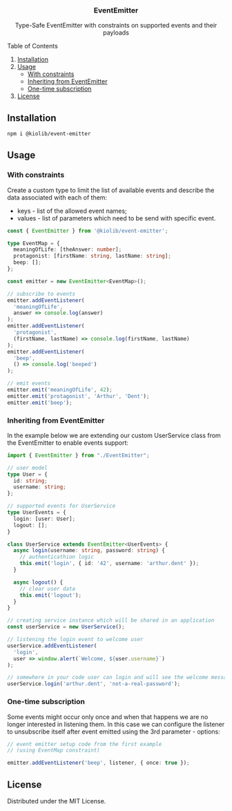 <div align="center">
  <h3 align="center">EventEmitter</h3>

  <p align="center">
    Type-Safe EventEmitter with constraints on supported events and their payloads
  </p>
</div>

<summary>Table of Contents</summary>
<ol>
  <li><a href="#installation">Installation</a></li>
  <li>
    <a href="#usage">Usage</a>
    <ul>
      <li><a href="#with-constraints">With constraints</a></li>
      <li><a href="#inheriting-from-eventemitter">Inheriting from EventEmitter</a></li>
      <li><a href="#one-time-subscription">One-time subscription</a></li>
    </ul>
  </li>
  <li><a href="#license">License</a></li>
</ol>



## Installation 
```sh
npm i @kiolib/event-emitter
```



## Usage

### With constraints

Create a custom type to limit the list of available events and describe the data associated with each of them:
- keys - list of the allowed event names;
- values - list of parameters which need to be send with specific event.

```ts
const { EventEmitter } from '@kiolib/event-emitter';

type EventMap = {
  meaningOfLife: [theAnswer: number];
  protagonist: [firstName: string, lastName: string];
  beep: [];
};

const emitter = new EventEmitter<EventMap>();

// subscribe to events
emitter.addEventListener(
  'meaningOfLife',
  answer => console.log(answer)
);
emitter.addEventListener(
  'protagonist',
  (firstName, lastName) => console.log(firstName, lastName)
);
emitter.addEventListener(
  'beep',
  () => console.log('beeped')
);

// emit events
emitter.emit('meaningOfLife', 42);
emitter.emit('protagonist', 'Arthur', 'Dent');
emitter.emit('beep');

```

### Inheriting from EventEmitter
In the example below we are extending our custom UserService class from the EventEmitter to enable events support:

```ts
import { EventEmitter } from "./EventEmitter";

// user model
type User = {
  id: string;
  username: string;
};

// supported events for UserService 
type UserEvents = {
  login: [user: User];
  logout: [];
}

class UserService extends EventEmitter<UserEvents> {
  async login(username: string, password: string) {
    // authenticathion logic
    this.emit('login', { id: '42', username: 'arthur.dent' });
  }

  async logout() {
    // clear user data
    this.emit('logout');
  }
}

// creating service instance which will be shared in an application
const userService = new UserService();

// listening the login event to welcome user
userService.addEventListener(
  'login',
  user => window.alert(`Welcome, ${user.username}`)
);

// somewhere in your code user can login and will see the welcome message
userService.login('arthur.dent', 'not-a-real-password');
```

### One-time subscription

Some events might occur only once and when that happens we are no longer interested in listening them.
In this case we can configure the listener to unsubscribe itself after event emitted using the 3rd parameter - options:

```ts
// event emitter setup code from the first example
// (using EventMap constraint)

emitter.addEventListener('beep', listener, { once: true });
```

## License

Distributed under the MIT License.